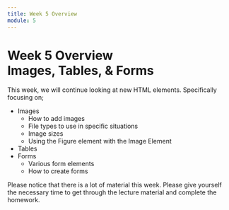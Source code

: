 ```yaml
---
title: Week 5 Overview
module: 5
---
```


# Week 5 Overview<br />Images, Tables, & Forms

This week, we will continue looking at new HTML elements. Specifically focusing on;

- Images
    - How to add images
    - File types to use in specific situations
    - Image sizes
    - Using the Figure element with the Image Element
- Tables
- Forms
    - Various form elements
    - How to create forms

Please notice that there is a lot of material this week. Please give yourself the necessary time to get through the lecture material and complete the homework.
